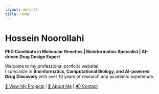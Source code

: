 ```yaml
---
layout: default
title: Home
---
```

# Hossein Noorollahi

**PhD Candidate in Molecular Genetics | Bioinformatics Specialist | AI-driven Drug Design Expert**

Welcome to my professional portfolio website!  
I specialize in **Bioinformatics, Computational Biology, and AI-powered Drug Discovery** with over 10 years of research and academic experience.

[🔬 View My Projects](./projects) | [📄 About Me](./about) | [📬 Contact](./contact)
